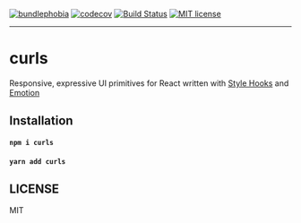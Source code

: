 [![bundlephobia](https://img.shields.io/bundlephobia/minzip/curls?style=plastic)](https://bundlephobia.com/result?p=curls)
[![codecov](https://codecov.io/gh/jaredLunde/curls/branch/master/graph/badge.svg)](https://codecov.io/gh/jaredLunde/curls)
[![Build Status](https://travis-ci.org/jaredLunde/curls.svg?branch=master)](https://travis-ci.org/jaredLunde/curls)
[![MIT license](https://img.shields.io/badge/License-MIT-blue.svg)](https://jaredlunde.mit-license.org/)

---

# curls

Responsive, expressive UI primitives for React written with [Style Hooks](https://style-hooks.jaredlunde.com) and [Emotion](https://github.com/emotion-js/emotion)

## Installation

#### `npm i curls`

#### `yarn add curls`

## LICENSE

MIT
